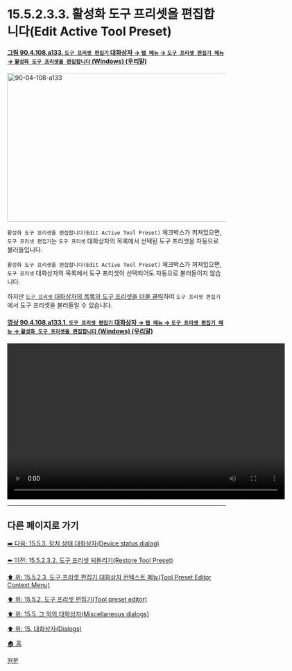 # 15.5.2.3.3. 활성화 도구 프리셋을 편집합니다(Edit Active Tool Preset)

<a id="90-04-108-a133"></a>

#### [그림 90.4.108.a133. `도구 프리셋 편집기` 대화상자 → `탭 메뉴` → `도구 프리셋 편집기 메뉴` → `활성화 도구 프리셋을 편집합니다` (Windows) (우리말)](./90-04-0108-tool_preset_editor.md#90-04-108-a133)
<img width="920" height="343" alt="90-04-108-a133" src="https://github.com/user-attachments/assets/892d9461-f77f-45ee-b274-26b22070c162" />

`활성화 도구 프리셋을 편집합니다(Edit Active Tool Preset)` 체크박스가 켜져있으면, `도구 프리셋 편집기`는 `도구 프리셋` 대화상자의 목록에서 선택된 도구 프리셋을 자동으로 불러들입니다.

`활성화 도구 프리셋을 편집합니다(Edit Active Tool Preset)` 체크박스가 꺼져있으면, `도구 프리셋` 대화상자의 목록에서 도구 프리셋이 선택되어도 자동으로 불러들이지 않습니다.

하지만 [`도구 프리셋` 대화상자의 목록의 도구 프리셋을 더블 클릭](./15-05-01-02-00-using_the_tool_preset_dialog.md#15-05-01-02-s3)하여 `도구 프리셋 편집기`에서 도구 프리셋을 불러들일 수 있습니다.

<a id="90-04-108-a133-01"></a>

#### [영상 90.4.108.a133.1. `도구 프리셋 편집기` 대화상자 → `탭 메뉴` → `도구 프리셋 편집기 메뉴` → `활성화 도구 프리셋을 편집합니다` (Windows) (우리말)](./90-04-0108-tool_preset_editor.md#90-04-108-a133-01)
<video controls="controls" width="640" height="360" src="https://github.com/user-attachments/assets/c060eb37-c5fc-4ec7-b716-a186708ba3fa"></video>

***

## 다른 페이지로 가기

[➡️ 다음: 15.5.3. 장치 상태 대화상자(Device status dialog)](./15-05-03-00-device-status-dialog.md)

[⬅️ 이전: 15.5.2.3.2. 도구 프리셋 되돌리기(Restore Tool Preset)](./15-05-02-03-02-restore_tool_preset.md)

[⬆️ 위: 15.5.2.3. 도구 프리셋 편집기 대화상자 컨텍스트 메뉴(Tool Preset Editor Context Menu)](./15-05-02-03-00-tool_preset_editor_context_menu.md)

[⬆️ 위: 15.5.2. 도구 프리셋 편집기(Tool preset editor)](./15-05-02-00-tool-preset-editor.md)

[⬆️ 위: 15.5. 그 외의 대화상자(Miscellaneous dialogs)](./15-05-00-miscellaneous-dialogs.md)

[⬆️ 위: 15. 대화상자(Dialogs)](./15-00-dialogs.md)

[🏠 홈](./00-home.md)

[원문](https://docs.gimp.org/2.10/ko/gimp-tool-preset-editor-dialog.html#idm21647)